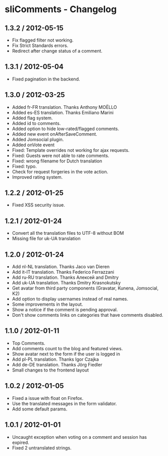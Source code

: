 # sliComments - Changelog #

## 1.3.2 / 2012-05-15 ##
  
  * Fix flagged filter not working.
  * Fix Strict Standards errors.
  * Redirect after change status of a comment.

## 1.3.1 / 2012-05-04 ##
  
  * Fixed pagination in the backend.

## 1.3.0 / 2012-03-25 ##

  * Added fr-FR translation. Thanks Anthony MOËLLO
  * Added es-ES translation. Thanks Emiliano Marini
  * Added flag system.
  * Added id to comments.
  * Added option to hide low-rated/flagged comments.
  * Added new event onAfterSaveComment.
  * Added Jomsocial plugin.
  * Added onVote event
  * Fixed: Template overrides not working for ajax requests.
  * Fixed: Guests were not able to rate comments.
  * Fixed: wrong filename for Dutch translation
  * Fixed: typo.
  * Check for request forgeries in the vote action.
  * Improved rating system.

## 1.2.2 / 2012-01-25 ##

  * Fixed XSS security issue.

## 1.2.1 / 2012-01-24 ##

  * Convert all the translation files to UTF-8 without BOM
  * Missing file for uk-UA translation

## 1.2.0 / 2012-01-24 ##

  * Add nl-NL translation. Thanks Jaco van Dieren
  * Add it-IT translation. Thanks Federico Ferrazzani
  * Add ru-RU translation. Thanks Алексей and Dmitry
  * Add uk-UA translation. Thanks Dmitry Krasnokutsky
  * Get avatar from third party components (Gravatar, Kunena, Jomsocial, K2)
  * Add option to display usernames instead of real names.
  * Some improvements in the layout.
  * Show a notice if the comment is pending approval.
  * Don't show comments links on categories that have comments disabled.

## 1.1.0 / 2012-01-11 ##

  * Top Comments.
  * Add comments count to the blog and featured views.
  * Show avatar next to the form if the user is logged in
  * Add pl-PL translation. Thanks Igor Czajka
  * Add de-DE translation. Thanks Jörg Fiedler
  * Small changes to the frontend layout

## 1.0.2 / 2012-01-05 ##

  * Fixed a issue with float on Firefox.
  * Use the translated messages in the form validator.
  * Add some default params.

## 1.0.1 / 2012-01-01 ##

  * Uncaught exception when voting on a comment and session has expired.
  * Fixed 2 untranslated strings.